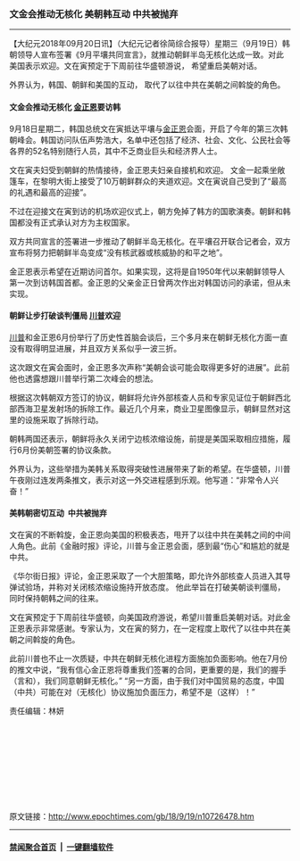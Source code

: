 ### 文金会推动无核化 美朝韩互动 中共被抛弃
------------------------

<p>【大纪元2018年09月20日讯】（大纪元记者徐简综合报导）星期三（9月19日）韩朝领导人宣布签署《9月平壤共同宣言》，就推动朝鲜半岛无核化达成一致。对此美国表示欢迎。文在寅预定于下周前往华盛顿游说， 希望重启美朝对话。</p>
<p>外界认为，韩国、朝鲜和美国的互动， 取代了以往中共在美朝之间斡旋的角色。</p>
<h4>文金会推动无核化 <a href="http://www.epochtimes.com/gb/tag/%E9%87%91%E6%AD%A3%E6%81%A9.html">金正恩</a>要访韩</h4>
<p>9月18日星期二，韩国总统文在寅抵达平壤与<a href="http://www.epochtimes.com/gb/tag/%E9%87%91%E6%AD%A3%E6%81%A9.html">金正恩</a>会面，开启了今年的第三次韩朝峰会。韩国访问队伍声势浩大，名单中还包括了经济、社会、文化、公民社会等各界的52名特别随行人员，其中不乏商业巨头和经济界人士。</p>
<p>文在寅夫妇受到朝鲜的热情接待，金正恩夫妇亲自接机和欢迎。 文金一起乘坐敞篷车，在黎明大街上接受了10万朝鲜群众的夹道欢迎。文在寅说自己受到了“最高的礼遇和最高的迎接”。</p>
<p>不过在迎接文在寅到访的机场欢迎仪式上，朝方免掉了韩方的国歌演奏。朝鲜和韩国都没有正式承认对方为主权国家。</p>
<p>双方共同宣言的签署进一步推动了朝鲜半岛无核化。在平壤召开联合记者会，双方宣布将努力把朝鲜半岛变成“没有核武器或核威胁的和平之地”。</p>
<p>金正恩表示希望在近期访问首尔。如果实现，这将是自1950年代以来朝鲜领导人第一次到访韩国首都。金正恩的父亲金正日曾两次作出对韩国访问的承诺，但从未实现。</p>
<h4><strong>朝鲜让步</strong><strong>打破谈判僵局</strong> <strong><a href="http://www.epochtimes.com/gb/tag/%E5%B7%9D%E6%99%AE.html">川普</a>欢迎</strong></h4>
<p><a href="http://www.epochtimes.com/gb/tag/%E5%B7%9D%E6%99%AE.html">川普</a>和金正恩6月份举行了历史性首脑会谈后，三个多月来在朝鲜无核化方面一直没有取得明显进展，并且双方关系似乎一波三折。</p>
<p>这次跟文在寅会面时，金正恩多次声称“美朝会谈可能会取得更多好的进展”。此前他也透露想跟川普举行第二次峰会的想法。<strong> </strong></p>
<p>根据这次韩朝双方签订的协议，朝鲜将允许外部核查人员和专家见证位于朝鲜西北部西海卫星发射场的拆除工作。最近几个月来，商业卫星图像显示，朝鲜显然对这里的设施采取了拆除行动。</p>
<p>朝韩两国还表示，朝鲜将永久关闭宁边核浓缩设施，前提是美国采取相应措施，履行6月份美朝签署的协议条款。</p>
<p>外界认为，这些举措为美韩关系取得突破性进展带来了新的希望。在华盛顿，川普午夜刚过连发两条推文，表示对这一外交进程感到乐观。他写道：“非常令人兴奋！”</p>
<h4>美韩朝密切互动  中共被抛弃</h4>
<p>文在寅的不断斡旋，金正恩向美国的积极表态，甩开了以往中共在美韩之间的中间人角色。此前《金融时报》评论，川普与金正恩会面，感到最“伤心”和尴尬的就是中共。</p>
<p>《华尔街日报》评论，金正恩采取了一个大胆策略，即允许外部核查人员进入其导弹试验场，并称对关闭核浓缩设施持开放态度。 他此举旨在打破美朝谈判僵局，同时保持朝韩之间的往来。</p>
<p>文在寅预定于下周前往华盛顿，向美国政府游说，希望川普重启美朝对话。对此金正恩表示非常感谢。专家认为，文在寅的努力，在一定程度上取代了以往中共在美朝之间斡旋的角色。</p>
<p>此前川普也不止一次质疑，中共在朝鲜无核化进程方面施加负面影响。他在7月份的推文中说，“我有信心金正恩将尊重我们签署的合同，更重要的是，我们的握手（言和），我们同意朝鲜无核化。” “另一方面，由于我们对中国贸易的态度，中国（中共）可能在对（无核化）协议施加负面压力，希望不是（这样）！”</p>
<p>责任编辑：林妍</p>
<p>&nbsp;</p>
<p>&nbsp;</p>
<p>&nbsp;</p>
<p>&nbsp;</p>
<p>&nbsp;</p>

原文链接：http://www.epochtimes.com/gb/18/9/19/n10726478.htm


------------------------
#### [禁闻聚合首页](https://github.com/gfw-breaker/banned-news/blob/master/README.md) &nbsp;|&nbsp;  [一键翻墙软件](https://github.com/gfw-breaker/nogfw/blob/master/README.md)